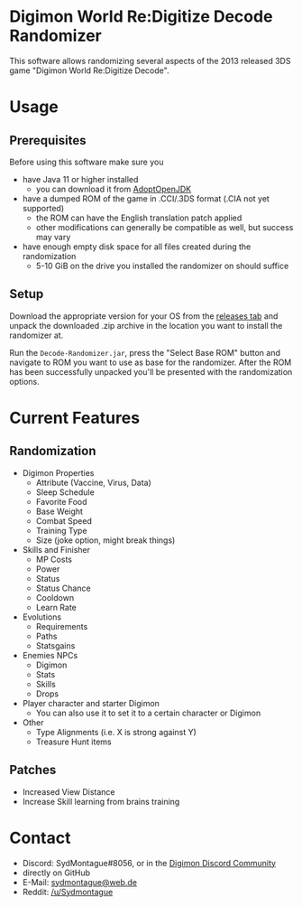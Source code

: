 # Digimon World Re:Digitize Decode Randomizer

This software allows randomizing several aspects of the 2013 released 3DS game "Digimon World Re:Digitize Decode".

# Usage

## Prerequisites 
Before using this software make sure you

* have Java 11 or higher installed
  * you can download it from [AdoptOpenJDK](https://adoptopenjdk.net/)
* have a dumped ROM of the game in .CCI/.3DS format (.CIA not yet supported)
  * the ROM can have the English translation patch applied
  * other modifications can generally be compatible as well, but success may vary
* have enough empty disk space for all files created during the randomization
  * 5-10 GiB on the drive you installed the randomizer on should suffice

## Setup

Download the appropriate version for your OS from the [releases tab](https://github.com/SydMontague/DecodeRandomizer/releases) and unpack the downloaded .zip archive in the location you want to install the randomizer at.

Run the `Decode-Randomizer.jar`, press the "Select Base ROM" button and navigate to ROM you want to use as base for the randomizer.
After the ROM has been successfully unpacked you'll be presented with the randomization options.

# Current Features

## Randomization

* Digimon Properties
  * Attribute (Vaccine, Virus, Data)
  * Sleep Schedule
  * Favorite Food
  * Base Weight
  * Combat Speed
  * Training Type
  * Size (joke option, might break things)
* Skills and Finisher
  * MP Costs
  * Power
  * Status
  * Status Chance 
  * Cooldown
  * Learn Rate
* Evolutions
  * Requirements
  * Paths
  * Statsgains
* Enemies NPCs
  * Digimon
  * Stats
  * Skills
  * Drops
* Player character and starter Digimon
  * You can also use it to set it to a certain character or Digimon
* Other
  * Type Alignments (i.e. X is strong against Y)
  * Treasure Hunt items
 
## Patches
* Increased View Distance
* Increase Skill learning from brains training
 
# Contact
* Discord: SydMontague#8056, or in the [Digimon Discord Community](https://discord.gg/0VODO3ww0zghqOCO)
* directly on GitHub
* E-Mail: sydmontague@web.de
* Reddit: [/u/Sydmontague](https://reddit.com/u/sydmontague)